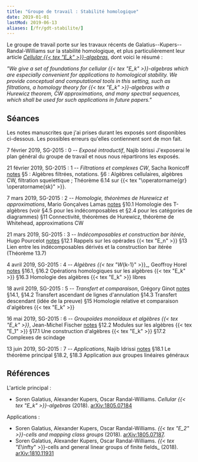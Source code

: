```yaml
---
title: "Groupe de travail : Stabilité homologique"
date: 2019-01-01
lastMod: 2019-06-13
aliases: [/fr/gdt-stabilite/]
---
```


Le groupe de travail porte sur les travaux récents de Galatius--Kupers--Randal-Williams sur la stabilité homologique, et plus particulièrement leur article [_Cellular {{< tex "E_k" >}}-algebras_](https://arxiv.org/abs/1805.07184), dont voici le résumé :

_"We give a set of foundations for cellular {{< tex "E_k" >}}-algebras which are especially convenient for applications to homological stability. We provide conceptual and computational tools in this setting, such as filtrations, a homology theory for {{< tex "E_k" >}}-algebras with a Hurewicz theorem, CW approximations, and many spectral sequences, which shall be used for such applications in future papers."_

## Séances

Les notes manuscrites que j'ai prises durant les exposés sont disponibles ci-dessous.
Les possibles erreurs qu'elles contiennent sont de mon fait.

7 février 2019, SG-2015
: 0 -- _Exposé introductif_, Najib Idrissi
J'exposerai le plan général du groupe de travail et nous nous répartirons les exposés.

21 février 2019, SG-2015
: 1 -- _Filtrations et complexes CW_, Sacha Ikonicoff <a class="badge bg-primary" href="E1-Filtrations-Algebres-CW.pdf"><i class="bi bi-file-earmark-text me-1"></i>notes</a>
§5 : Algèbres filtrées, notations.
§6 : Algèbres cellulaires, algèbres CW, filtration squelettique ; Théorème 6.14 sur {{< tex "\operatorname{gr} \operatorname{sk}" >}}.

7 mars 2019, SG-2015
: 2 -- _Homologie, théorèmes de Hurewicz et approximations_, Mario Gonçalves Lamas <a class="badge bg-primary" href="E2-Homologie-Hurewicz-Approximations.pdf"><i class="bi bi-file-earmark-text me-1"></i>notes</a>
§10.1 Homologie des T-algèbres (voir §4.5 pour les indécomposables et §2.4 pour les catégories de diagrammes)
§11 Connectivité, théorèmes de Hurewicz, théorème de Whitehead, approximations CW

21 mars 2019, SG-2015
: 3 -- _Indécomposables et construction bar itérée_, Hugo Pourcelot <a class="badge bg-primary" href="E3-Indecomposables-Bar-iteree.pdf"><i class="bi bi-file-earmark-text me-1"></i>notes</a>
§12.1 Rappels sur les opérades {{< tex "E_n" >}}
§13 Lien entre les indécomposables dérivés et la construction bar itérée (Théorème 13.7)

4 avril 2019, SG-2015
: 4 -- _Algèbres {{< tex "W_{k-1}" >}}\_, Geoffroy Horel <a class="badge bg-primary" href="E4-Algebres-Wk.pdf"><i class="bi bi-file-earmark-text me-1"></i>notes</a>
§16.1, §16.2 Opérations homologiques sur les algèbres {{< tex "E_k" >}}
§16.3 Homologie des algèbres {{< tex "E_k" >}} libres <!--zapper 16.4-->

18 avril 2019, SG-2015
: 5 -- _Transfert et comparaison_, Grégory Ginot <a class="badge bg-primary" href="E5-Transfert-Comparaison.pdf"><i class="bi bi-file-earmark-text me-1"></i>notes</a>
§14.1, §14.2 Transfert ascendant de lignes d'annulation
§14.3 Transfert descendant (idée de la preuve)
§15 Homologie relative et comparaison d'algèbres {{< tex "E_k" >}}

16 mai 2019, SG-2015
: 6 -- _Groupoïdes monoïdaux et algèbres {{< tex "E_k" >}}_, Jean-Michel Fischer <a class="badge bg-primary" href="E6-Groupoides-Algebres.pdf"><i class="bi bi-file-earmark-text me-1"></i>notes</a>
§12.2 Modules sur les algèbres {{< tex "E_1" >}}
§17.1 Une construction d'algèbres {{< tex "E_k" >}}
§17.2 Complexes de scindage

13 juin 2019, SG-2015
: 7 -- _Applications_, Najib Idrissi <a class="badge bg-primary" href="E7-Applications.pdf"><i class="bi bi-file-earmark-text me-1"></i>notes</a>
§18.1 Le théorème principal
§18.2, §18.3 Application aux groupes linéaires généraux

## Références

L'article principal :

- Soren Galatius, Alexander Kupers, Oscar Randal-Williams. _Cellular {{< tex "E_k" >}}-algebras_ (2018). [arXiv:1805.07184](https://arxiv.org/abs/1805.07184)

Applications :

- Soren Galatius, Alexander Kupers, Oscar Randal-Williams. _{{< tex "E_2" >}}-cells and mapping class groups_ (2018). [arXiv:1805.07187](https://arxiv.org/abs/1805.07187).
- Soren Galatius, Alexander Kupers, Oscar Randal-Williams. _{{< tex "E_\infty" >}}-cells and general linear groups of finite fields\_ (2018). [arXiv:1810.11931](https://arxiv.org/abs/1810.11931)
